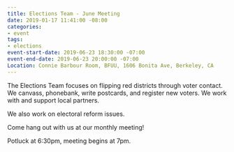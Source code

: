 ```yaml
---
title: Elections Team - June Meeting
date: 2019-01-17 11:41:00 -08:00
categories:
- event
tags:
- elections
event-start-date: 2019-06-23 18:30:00 -07:00
event-end-date: 2019-06-23 20:00:00 -07:00
Location: Connie Barbour Room, BFUU, 1606 Bonita Ave, Berkeley, CA
---
```


The Elections Team focuses on flipping red districts through voter contact. We canvass, phonebank, write postcards, and register new voters. We work with and support local partners.

We also work on electoral reform issues.

Come hang out with us at our monthly meeting!

Potluck at 6:30pm, meeting begins at 7pm.
